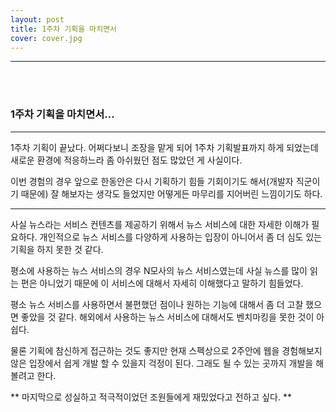 ```yaml
---
layout: post
title: 1주차 기획을 마치면서
cover: cover.jpg
---
```



* * *
<br></br>


### 1주차 기획을 마치면서...

---


 1주차 기획이 끝났다. 어쩌다보니 조장을 맡게 되어 1주차 기획발표까지 하게 되었는데 새로운 환경에 적응하느라 좀 아쉬웠던 점도 많았던 게 사실이다. 
 
 
이번 경험의 경우 앞으로 한동안은 다시 기획하기 힘들 기회이기도 해서(개발자 직군이기 때문에) 잘 해보자는 생각도 들었지만 어떻게든 마무리를 지어버린 느낌이기도 하다.

---

사실 뉴스라는 서비스 컨텐츠를 제공하기 위해서 뉴스 서비스에 대한 자세한 이해가 필요하다. 개인적으로 뉴스 서비스를 다양하게 사용하는 입장이 아니어서 좀 더 심도 있는 기획을 하지 못한 것 같다.

평소에 사용하는 뉴스 서비스의 경우 N모사의 뉴스 서비스였는데 사실 뉴스를 많이 읽는 편은 아니었기 때문에 이 서비스에 대해서 자세히 이해했다고 말하기 힘들었다. 


평소 뉴스 서비스를 사용하면서 불편했던 점이나 원하는 기능에 대해서 좀 더 고찰 했으면 좋았을 것 같다. 
해외에서 사용하는 뉴스 서비스에 대해서도 벤치마킹을 못한 것이 아쉽다. 


물론 기획에 참신하게 접근하는 것도 좋지만 현재 스펙상으로 2주안에 웹을 경험해보지 않은 입장에서 쉽게 개발 할 수 있을지 걱정이 된다. 
그래도 될 수 있는 곳까지 개발을 해볼려고 한다. 


** 마지막으로 성실하고 적극적이었던 조원들에게 재밌었다고 전하고 싶다. **

